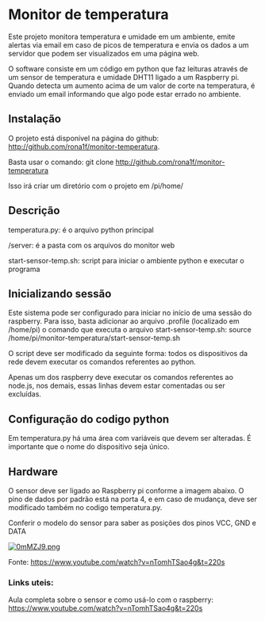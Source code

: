 # Monitor de temperatura

Este projeto monitora temperatura e umidade em um ambiente, emite alertas via email em caso de picos de temperatura e envia os dados a um servidor que podem ser visualizados em uma página web. 

O software consiste em um código em python que faz leituras através de um sensor de temperatura e umidade DHT11 ligado a um Raspberry pi. Quando detecta um aumento acima de um valor de corte na temperatura, é enviado um email informando que algo pode estar errado no ambiente. 



## Instalação 

O projeto está disponível na página do github: http://github.com/rona1f/monitor-temperatura. 

Basta usar o comando: git clone http://github.com/rona1f/monitor-temperatura 

Isso irá criar um diretório com o projeto em /pi/home/  

 

## Descrição 

temperatura.py: é o arquivo python principal 

/server: é a pasta com os arquivos do monitor web 

start-sensor-temp.sh: script para iniciar o ambiente python e executar o programa 

 

## Inicializando sessão 

Este sistema pode ser configurado para iniciar no início de uma sessão do raspberry. Para isso, basta adicionar ao arquivo .profile (localizado em /home/pi) o comando que executa o arquivo start-sensor-temp.sh: source /home/pi/monitor-temperatura/start-sensor-temp.sh 

O script deve ser modificado da seguinte forma: todos os dispositivos da rede devem executar os comandos referentes ao python.  

Apenas um dos raspberry deve executar os comandos referentes ao node.js, nos demais, essas linhas devem estar comentadas ou ser excluídas. 

 

## Configuração do codigo python 

Em temperatura.py há uma área com variáveis que devem ser alteradas. É importante que o nome do dispositivo seja único. 

 

 

## Hardware 

O sensor deve ser ligado ao Raspberry pi conforme a imagem abaixo. O pino de dados por padrão está na porta 4, e em caso de mudança, deve ser modificado também no codigo temperatura.py.  


Conferir o modelo do sensor para saber as posições dos pinos VCC, GND e DATA 

[![0mMZJ9.png](https://iili.io/0mMZJ9.png)](https://freeimage.host/br)

Fonte: https://www.youtube.com/watch?v=nTomhTSao4g&t=220s 

 

 

### Links uteis: 

Aula completa sobre o sensor e como usá-lo com o raspberry: https://www.youtube.com/watch?v=nTomhTSao4g&t=220s 

 